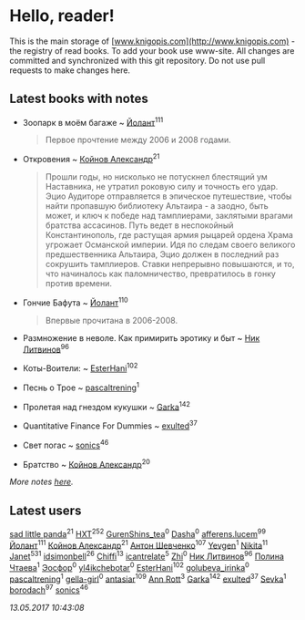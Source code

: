 # Hello, reader!
This is the main storage of [www.knigopis.com](http://www.knigopis.com) - the registry of read books.
To add your book use www-site. All changes are committed and synchronized with this git repository.
Do not use pull requests to make changes here.


## Latest books with notes
* Зоопарк в моём багаже ~ [Йолант](users/104/104690883692185089260-google)<sup>111</sup>
    > Первое прочтение между 2006 и 2008 годами.

* Откровения ~ [Койнов Александр](users/414/414040473-vkontakte)<sup>21</sup>
    > Прошли годы, но нисколько не потускнел блестящий ум Наставника, не утратил роковую силу и точность его удар. Эцио Аудиторе отправляется в эпическое путешествие, чтобы найти пропавшую библиотеку Альтаира - а заодно, быть может, и ключ к победе над тамплиерами, заклятыми врагами братства ассасинов. Путь ведет в неспокойный Константинополь, где растущая армия рыцарей ордена Храма угрожает Османской империи. Идя по следам своего великого предшественника Альтаира, Эцио должен в последний раз сокрушить тамплиеров. Ставки непрерывно повышаются, и то, что начиналось как паломничество, превратилось в гонку против времени.

* Гончие Бафута ~ [Йолант](users/104/104690883692185089260-google)<sup>110</sup>
    > Впервые прочитана в 2006-2008.

* Размножение в неволе. Как примирить эротику и быт ~ [Ник Литвинов](users/241/241974816-vkontakte)<sup>96</sup>

* Коты-Воители: ~ [EsterHani](users/305/30558181-vkontakte)<sup>102</sup>

* Песнь о Трое ~ [pascaltrening](users/116/1168869274-facebook)<sup>1</sup>

* Пролетая над гнездом кукушки ~ [Garka](users/115/115753719718250012620-google)<sup>142</sup>

* Quantitative Finance For Dummies ~ [exulted](users/100/100599204551896265722-google)<sup>37</sup>

* Свет погас ~ [sonics](users/588/5880221-vkontakte)<sup>46</sup>

* Братство ~ [Койнов Александр](users/414/414040473-vkontakte)<sup>20</sup>


_More notes [here](latest_books_with_notes.md)._


## Latest users
[sad little panda](users/188/1882525281990290-facebook)<sup>21</sup> 
[HXT](users/100/100002563462782-facebook)<sup>252</sup> 
[GurenShins_tea](users/712/712242609159274496-twitter)<sup>0</sup> 
[Dasha](users/130/13015628898852979311-mailru)<sup>0</sup> 
[afferens.lucem](users/196/196071655-vkontakte)<sup>99</sup> 
[Йолант](users/104/104690883692185089260-google)<sup>111</sup> 
[Койнов Александр](users/414/414040473-vkontakte)<sup>21</sup> 
[Антон Шевченко](users/339/339786161-vkontakte)<sup>107</sup> 
[Yevgen](users/100/100001921022265-facebook)<sup>1</sup> 
[Nikita](users/100/100684315-vkontakte)<sup>11</sup> 
[Janet](users/205/20565064-vkontakte)<sup>531</sup> 
[idsimonbell](users/380/380554090-vkontakte)<sup>26</sup> 
[Chiffi](users/105/105831994080785626680-google)<sup>13</sup> 
[icantrelate](users/111/111003752220369872386-googleplus)<sup>5</sup> 
[Zhi](users/104/104502610850806942588-google)<sup>0</sup> 
[Ник Литвинов](users/241/241974816-vkontakte)<sup>96</sup> 
[Полина Чтаева](users/182/18209789998000712034-mailru)<sup>1</sup> 
[Эосфор](users/193/1931089343792598-facebook)<sup>0</sup> 
[yl4ikchebotar](users/651/65177110-vkontakte)<sup>0</sup> 
[EsterHani](users/305/30558181-vkontakte)<sup>102</sup> 
[golubeva_irinka](users/208/20867638-vkontakte)<sup>0</sup> 
[pascaltrening](users/116/1168869274-facebook)<sup>1</sup> 
[gella-girl](users/421/42198251-vkontakte)<sup>0</sup> 
[antasiar](users/688/68827372-vkontakte)<sup>109</sup> 
[Ann Rott](users/108/108774233915925319546-google)<sup>3</sup> 
[Garka](users/115/115753719718250012620-google)<sup>142</sup> 
[exulted](users/100/100599204551896265722-google)<sup>37</sup> 
[Sevka](users/101/101641083016803975228-google)<sup>1</sup> 
[borodach](users/157/15706320-vkontakte)<sup>97</sup> 
[sonics](users/588/5880221-vkontakte)<sup>46</sup> 


_13.05.2017 10:43:08_
